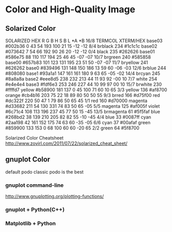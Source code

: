 # Color and High-Quality Image

## Solarized Color
SOLARIZED HEX     R   G   B     H    S   B   L   *A   *B 16/8     TERMCOL     XTERM/HEX
base03    #002b36 0   43  54    193  100 21  15  -12 -12 8/4     brblack     234 #1c1c1c
base02    #073642 7   54  66    192  90  26  20  -12 -12 0/4     black       235 #262626
base01    #586e75 88  110 117   194  25  46  45  -07 -07 10/7    brgreen     240 #585858
base00    #657b83 101 123 131   195  23  51  50  -07 -07 11/7    bryellow    241 #626262
base0     #839496 131 148 150   186  13  59  60  -06 -03 12/6    brblue      244 #808080
base1     #93a1a1 147 161 161   180  9   63  65  -05 -02 14/4    brcyan      245 #8a8a8a
base2     #eee8d5 238 232 213   44   11  93  92  -00 10  7/7     white       254 #e4e4e4
base3     #fdf6e3 253 246 227   44   10  99  97  00  10  15/7    brwhite     230 #ffffd7
yellow    #b58900 181 137 0     45   100 71  60  10  65  3/3     yellow      136 #af8700
orange    #cb4b16 203 75  22    18   89  80  50  50  55  9/3     brred       166 #d75f00
red       #dc322f 220 50  47    1    79  86  50  65  45  1/1     red         160 #d70000
magenta   #d33682 211 54  130   331  74  83  50  65  -05 5/5     magenta     125 #af005f
violet    #6c71c4 108 113 196   237  45  77  50  15  -45 13/5    brmagenta   61  #5f5faf
blue      #268bd2 38  139 210   205  82  82  55  -10 -45 4/4     blue        33  #0087ff
cyan      #2aa198 42  161 152   175  74  63  60  -35 -05 6/6     cyan        37  #00afaf
green     #859900 133 153 0     68   100 60  60  -20 65  2/2     green       64  #5f8700

Solarized Color Cheatsheet
<http://www.zovirl.com/2011/07/22/solarized_cheat_sheet/>

## gnuplot Color
default podo classic
podo is the best

### gnuplot command-line
<http://www.gnuplotting.org/plotting-functions/>

### gnuplot + Python(C++)


### Matplotlib + Python


